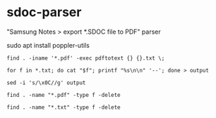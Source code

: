 # sdoc-parser
"Samsung Notes > export *.SDOC file to PDF" parser

sudo apt install poppler-utils

`find . -iname '*.pdf' -exec pdftotext {} {}.txt \;`

`for f in *.txt; do cat "$f"; printf "%s\n\n" '--'; done > output`

`sed -i 's/\x0C//g' output`

`find . -name "*.pdf" -type f -delete`

`find . -name "*.txt" -type f -delete`
